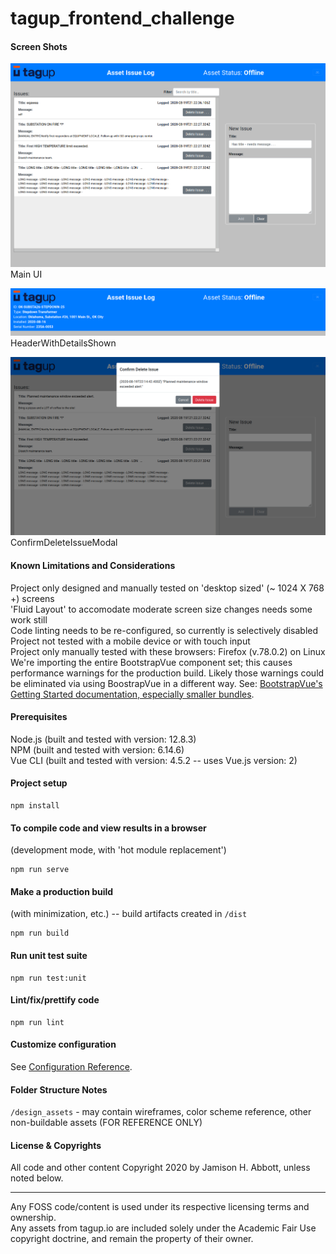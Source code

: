 # tagup_frontend_challenge

#### Screen Shots
![Main UI](/screenshots/MainUI.png)Main UI  
  
![HeaderWithDetailsShown](/screenshots/HeaderWithDetailsShown.png)HeaderWithDetailsShown  
  
![ConfirmDeleteIssueModal](/screenshots/ConfirmDeleteIssueModal.png)ConfirmDeleteIssueModal  

#### Known Limitations and Considerations
Project only designed and manually tested on 'desktop sized' (~ 1024 X 768 +) screens  
'Fluid Layout' to accomodate moderate screen size changes needs some work still  
Code linting needs to be re-configured, so currently is selectively disabled  
Project not tested with a mobile device or with touch input  
Project only manually tested with these browsers: Firefox (v.78.0.2) on Linux  
We're importing the entire BootstrapVue component set; this causes performance warnings for the production build.
Likely those warnings could be eliminated via using BoostrapVue in a different way.
See: [BootstrapVue's Getting Started documentation, especially smaller bundles](https://bootstrap-vue.org/docs).

#### Prerequisites
Node.js  (built and tested with version: 12.8.3)  
NPM  (built and tested with version: 6.14.6)  
Vue CLI  (built and tested with version: 4.5.2 -- uses Vue.js version: 2)

#### Project setup
```
npm install
```

#### To compile code and view results in a browser
(development mode, with 'hot module replacement')
```
npm run serve
```

#### Make a production build
(with minimization, etc.) -- build artifacts created in `/dist`
```
npm run build
```

#### Run unit test suite
```
npm run test:unit
```

#### Lint/fix/prettify code
```
npm run lint
```

#### Customize configuration
See [Configuration Reference](https://cli.vuejs.org/config/).

#### Folder Structure Notes
`/design_assets` - may contain wireframes, color scheme reference, other non-buildable assets  (FOR REFERENCE ONLY)

#### License & Copyrights

All code and other content Copyright 2020 by Jamison H. Abbott, unless noted below.  

---
Any FOSS code/content is used under its respective licensing terms and ownership.  
Any assets from tagup.io are included solely under the Academic Fair Use copyright doctrine, and remain the property of their owner.
